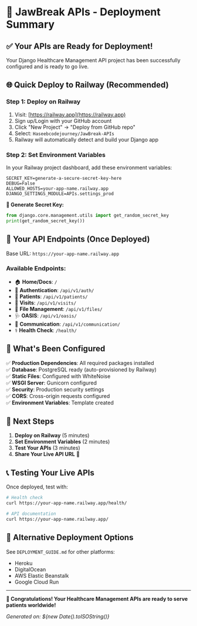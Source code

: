 # 🚀 JawBreak APIs - Deployment Summary

## ✅ Your APIs are Ready for Deployment!

Your Django Healthcare Management API project has been successfully configured and is ready to go live.

## 🌐 Quick Deploy to Railway (Recommended)

### Step 1: Deploy on Railway
1. Visit: [https://railway.app](https://railway.app)
2. Sign up/Login with your GitHub account
3. Click "New Project" → "Deploy from GitHub repo"
4. Select: `Haseebcodejourney/JawBreak-APIs`
5. Railway will automatically detect and build your Django app

### Step 2: Set Environment Variables
In your Railway project dashboard, add these environment variables:

```env
SECRET_KEY=generate-a-secure-secret-key-here
DEBUG=False
ALLOWED_HOSTS=your-app-name.railway.app
DJANGO_SETTINGS_MODULE=APIs.settings_prod
```

**🔑 Generate Secret Key:**
```python
from django.core.management.utils import get_random_secret_key
print(get_random_secret_key())
```

## 📍 Your API Endpoints (Once Deployed)

Base URL: `https://your-app-name.railway.app`

### Available Endpoints:
- 🏠 **Home/Docs**: `/`
- 🔐 **Authentication**: `/api/v1/auth/`
- 👥 **Patients**: `/api/v1/patients/`
- 🏥 **Visits**: `/api/v1/visits/`
- 📁 **File Management**: `/api/v1/files/`
- 🩺 **OASIS**: `/api/v1/oasis/`
- 💬 **Communication**: `/api/v1/communication/`
- ⚕️ **Health Check**: `/health/`

## 🔧 What's Been Configured

✅ **Production Dependencies**: All required packages installed  
✅ **Database**: PostgreSQL ready (auto-provisioned by Railway)  
✅ **Static Files**: Configured with WhiteNoise  
✅ **WSGI Server**: Gunicorn configured  
✅ **Security**: Production security settings  
✅ **CORS**: Cross-origin requests configured  
✅ **Environment Variables**: Template created  

## 🎯 Next Steps

1. **Deploy on Railway** (5 minutes)
2. **Set Environment Variables** (2 minutes)
3. **Test Your APIs** (3 minutes)
4. **Share Your Live API URL** 🎉

## 📞 Testing Your Live APIs

Once deployed, test with:
```bash
# Health check
curl https://your-app-name.railway.app/health/

# API documentation
curl https://your-app-name.railway.app/
```

## 🔗 Alternative Deployment Options

See `DEPLOYMENT_GUIDE.md` for other platforms:
- Heroku
- DigitalOcean
- AWS Elastic Beanstalk
- Google Cloud Run

---

**🎉 Congratulations! Your Healthcare Management APIs are ready to serve patients worldwide!**

*Generated on: ${new Date().toISOString()}*
